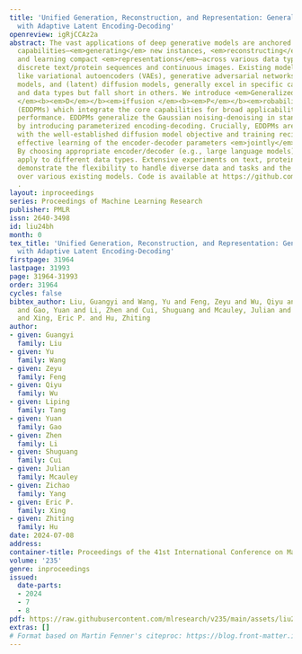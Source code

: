 ```yaml
---
title: 'Unified Generation, Reconstruction, and Representation: Generalized Diffusion
  with Adaptive Latent Encoding-Decoding'
openreview: igRjCCAz2a
abstract: The vast applications of deep generative models are anchored in three core
  capabilities—<em>generating</em> new instances, <em>reconstructing</em> inputs,
  and learning compact <em>representations</em>—across various data types, such as
  discrete text/protein sequences and continuous images. Existing model families,
  like variational autoencoders (VAEs), generative adversarial networks (GANs), autoregressive
  models, and (latent) diffusion models, generally excel in specific capabilities
  and data types but fall short in others. We introduce <em>Generalized</em> <b><em>E</em></b><em>ncoding</em>-<b><em>D</em></b><em>ecoding
  </em><b><em>D</em></b><em>iffusion </em><b><em>P</em></b><em>robabilistic </em><b><em>M</em></b><em>odels</em>
  (EDDPMs) which integrate the core capabilities for broad applicability and enhanced
  performance. EDDPMs generalize the Gaussian noising-denoising in standard diffusion
  by introducing parameterized encoding-decoding. Crucially, EDDPMs are compatible
  with the well-established diffusion model objective and training recipes, allowing
  effective learning of the encoder-decoder parameters <em>jointly</em> with diffusion.
  By choosing appropriate encoder/decoder (e.g., large language models), EDDPMs naturally
  apply to different data types. Extensive experiments on text, proteins, and images
  demonstrate the flexibility to handle diverse data and tasks and the strong improvement
  over various existing models. Code is available at https://github.com/guangyliu/EDDPM
  .
layout: inproceedings
series: Proceedings of Machine Learning Research
publisher: PMLR
issn: 2640-3498
id: liu24bh
month: 0
tex_title: 'Unified Generation, Reconstruction, and Representation: Generalized Diffusion
  with Adaptive Latent Encoding-Decoding'
firstpage: 31964
lastpage: 31993
page: 31964-31993
order: 31964
cycles: false
bibtex_author: Liu, Guangyi and Wang, Yu and Feng, Zeyu and Wu, Qiyu and Tang, Liping
  and Gao, Yuan and Li, Zhen and Cui, Shuguang and Mcauley, Julian and Yang, Zichao
  and Xing, Eric P. and Hu, Zhiting
author:
- given: Guangyi
  family: Liu
- given: Yu
  family: Wang
- given: Zeyu
  family: Feng
- given: Qiyu
  family: Wu
- given: Liping
  family: Tang
- given: Yuan
  family: Gao
- given: Zhen
  family: Li
- given: Shuguang
  family: Cui
- given: Julian
  family: Mcauley
- given: Zichao
  family: Yang
- given: Eric P.
  family: Xing
- given: Zhiting
  family: Hu
date: 2024-07-08
address:
container-title: Proceedings of the 41st International Conference on Machine Learning
volume: '235'
genre: inproceedings
issued:
  date-parts:
  - 2024
  - 7
  - 8
pdf: https://raw.githubusercontent.com/mlresearch/v235/main/assets/liu24bh/liu24bh.pdf
extras: []
# Format based on Martin Fenner's citeproc: https://blog.front-matter.io/posts/citeproc-yaml-for-bibliographies/
---
```

